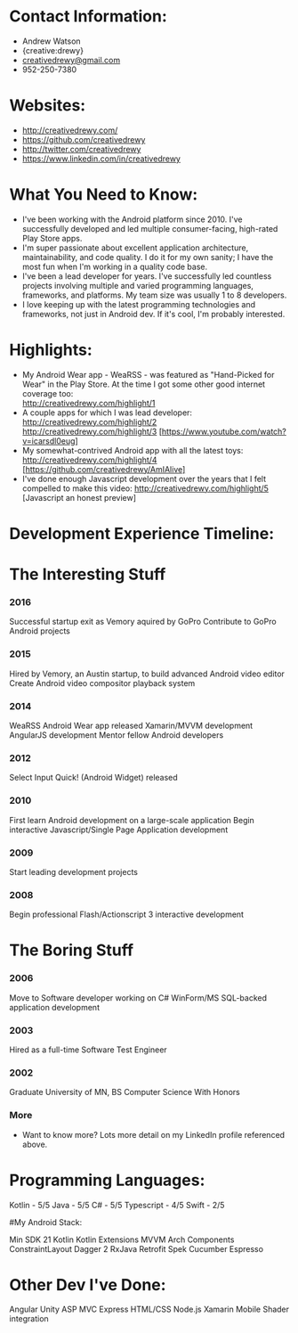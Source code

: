 # Contact Information:

- Andrew Watson
- {creative:drewy}
- creativedrewy@gmail.com
- 952-250-7380

# Websites:

- http://creativedrewy.com/
- https://github.com/creativedrewy
- http://twitter.com/creativedrewy
- https://www.linkedin.com/in/creativedrewy

# What You Need to Know:

- I've been working with the Android platform since 2010. I've successfully developed and led multiple consumer-facing, high-rated Play Store apps.
- I'm super passionate about excellent application architecture, maintainability, and code quality. I do it for my own sanity; I have the 
  most fun when I'm working in a quality code base.
- I've been a lead developer for years. I've successfully led countless projects involving multiple and varied programming languages, frameworks, and platforms. My team size was usually 1 to 8 developers.
- I love keeping up with the latest programming technologies and frameworks, not just in Android dev. If it's cool, I'm probably interested.

# Highlights:

- My Android Wear app - WeaRSS - was featured as "Hand-Picked for Wear" in the Play Store. At the time I got some other good internet coverage too:         
http://creativedrewy.com/highlight/1
- A couple apps for which I was lead developer:
http://creativedrewy.com/highlight/2<br/>
http://creativedrewy.com/highlight/3 [https://www.youtube.com/watch?v=icarsdl0eug]
- My somewhat-contrived Android app with all the latest toys:
http://creativedrewy.com/highlight/4 [https://github.com/creativedrewy/AmIAlive]
- I've done enough Javascript development over the years that I felt compelled to make this video:
http://creativedrewy.com/highlight/5 [Javascript an honest preview]

# Development Experience Timeline:

The Interesting Stuff
=====================

### 2016
Successful startup exit as Vemory aquired by GoPro
Contribute to GoPro Android projects

### 2015
Hired by Vemory, an Austin startup, to build advanced Android video editor
Create Android video compositor playback system

### 2014
WeaRSS Android Wear app released
Xamarin/MVVM development
AngularJS development
Mentor fellow Android developers

### 2012
Select Input Quick! (Android Widget) released

### 2010
First learn Android development on a large-scale application
Begin interactive Javascript/Single Page Application development

### 2009
Start leading development projects

### 2008
Begin professional Flash/Actionscript 3 interactive development

The Boring Stuff
================

### 2006
Move to Software developer working on C# WinForm/MS SQL-backed application development

### 2003
Hired as a full-time Software Test Engineer

### 2002
Graduate University of MN, BS Computer Science With Honors

### More

- Want to know more? Lots more detail on my LinkedIn profile referenced above.

# Programming Languages:

Kotlin - 5/5
Java - 5/5
C# - 5/5
Typescript - 4/5
Swift - 2/5

#My Android Stack:

Min SDK 21
Kotlin
Kotlin Extensions
MVVM
Arch Components
ConstraintLayout
Dagger 2
RxJava
Retrofit
Spek
Cucumber
Espresso

# Other Dev I've Done:

Angular
Unity
ASP MVC
Express
HTML/CSS
Node.js
Xamarin Mobile
Shader integration